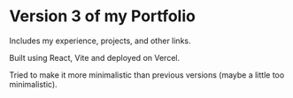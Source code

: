 # Version 3 of my Portfolio
Includes my experience, projects, and other links.

Built using React, Vite and deployed on Vercel.

Tried to make it more minimalistic than previous versions (maybe a little too minimalistic).